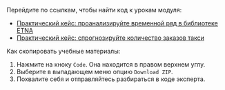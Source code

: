 Перейдите по ссылкам, чтобы найти код к урокам модуля:
- [Практический кейс: проанализируйте временной ряд в библиотеке ETNA](https://github.com/Eduson-DataScience/DataScience/blob/main/TimeSeries/103-EDA_ETNA.ipynb)
- [Практический кейс: спрогнозируйте количество заказов такси](https://github.com/Eduson-DataScience/DataScience/blob/main/TimeSeries/ETA_taxi_Test_task.ipynb)


Как скопировать учебные материалы:
1. Нажмите на кноку <code>Code</code>. Она находится в правом верхнем углу.
2. Выберите в выпадающем меню опцию <code>Download ZIP</code>.
3. Похвалите себя и отправляйтесь разбираться в коде эксперта.
